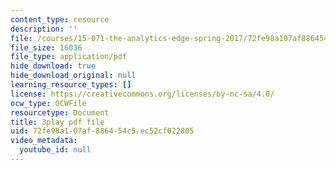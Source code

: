 ```yaml
---
content_type: resource
description: ''
file: /courses/15-071-the-analytics-edge-spring-2017/72fe98a107af886454c5ec52cf022805_6Rl8scykyEQ.pdf
file_size: 16036
file_type: application/pdf
hide_download: true
hide_download_original: null
learning_resource_types: []
license: https://creativecommons.org/licenses/by-nc-sa/4.0/
ocw_type: OCWFile
resourcetype: Document
title: 3play pdf file
uid: 72fe98a1-07af-8864-54c5-ec52cf022805
video_metadata:
  youtube_id: null
---
```

